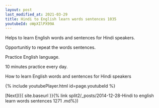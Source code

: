 ```yaml
---
layout: post
last_modified_at: 2021-03-29
title: Hindi to English learn words sentences 1035 
youtubeId: oWpXIlPX99A
---
```

 
 
Helps to learn English words and sentences for Hindi speakers.

Opportunitiy to repeat the words sentences. 

Practice English language. 
 
10 minutes practice every day. 
 
How to learn English words and sentences for Hindi speakers 
 
{% include youtubePlayer.html id=page.youtubeId %}
 
 
[Next]({{ site.baseurl }}{% link  split2/_posts/2014-12-28-Hindi to english learn words sentences 1271 .md%})
 
